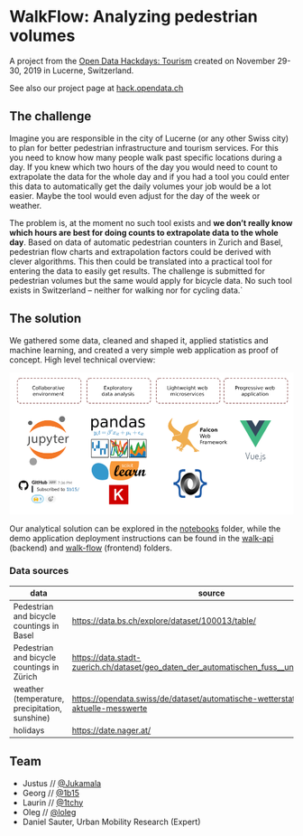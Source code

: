 # WalkFlow: Analyzing pedestrian volumes

A project from the [Open Data Hackdays: Tourism](https://opendata.ch/projects/open-data-hackdays/) created on November 29-30, 2019 in Lucerne, Switzerland.

See also our project page at [hack.opendata.ch](https://hack.opendata.ch/project/422)

## The challenge

Imagine you are responsible in the city of Lucerne (or any other Swiss city) to plan for better pedestrian infrastructure and tourism services. For this you need to know how many people walk past specific locations during a day. If you knew which two hours of the day you would need to count to extrapolate the data for the whole day and if you had a tool you could enter this data to automatically get the daily volumes your job would be a lot easier. Maybe the tool would even adjust for the day of the week or weather.

The problem is, at the moment no such tool exists and **we don’t really know which hours are best for doing counts to extrapolate data to the whole day**. Based on data of automatic pedestrian counters in Zurich and Basel, pedestrian flow charts and extrapolation factors could be derived with clever algorithms. This then could be translated into a practical tool for entering the data to easily get results. The challenge is submitted for pedestrian volumes but the same would apply for bicycle data. No such tool exists in Switzerland – neither for walking nor for cycling data.`

## The solution

We gathered some data, cleaned and shaped it, applied statistics and machine learning, and created a very simple web application as proof of concept. High level technical overview:

![](techstack.svg.png)

Our analytical solution can be explored in the [notebooks](notebooks/) folder, while the demo application  deployment instructions can be found in the [walk-api](walk-api/README.md) (backend) and [walk-flow](walk-flow/README.md) (frontend) folders.

### Data sources

| data | source | license |
|------|--------|---------|
| Pedestrian and bicycle countings in Basel | <https://data.bs.ch/explore/dataset/100013/table/> | [Creative Commons CC0](https://creativecommons.org/publicdomain/zero/1.0/) |
| Pedestrian and bicycle countings in Zürich | <https://data.stadt-zuerich.ch/dataset/geo_daten_der_automatischen_fuss__und_velozaehlung> | [Creative Commons CC0](https://creativecommons.org/publicdomain/zero/1.0/) |
| weather (temperature, precipitation, sunshine) | <https://opendata.swiss/de/dataset/automatische-wetterstationen-aktuelle-messwerte> | [Open-BY-ASK](https://opendata.swiss/en/terms-of-use/) |
| holidays | <https://date.nager.at/> | [MIT](https://github.com/tinohager/Nager.Date/blob/master/LICENSE.md) |

## Team

- Justus // [@Jukamala](https://github.com/Jukamala)
- Georg // [@1b15](https://github.com/1b15)
- Laurin // [@1tchy](https://github.com/1tchy)
- Oleg // [@loleg](https://github.com/loleg)
- Daniel Sauter, Urban Mobility Research (Expert)
